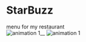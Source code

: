 # StarBuzz
menu for my restaurant<br/>
![animation 1](https://user-images.githubusercontent.com/20156577/27301318-777420de-553b-11e7-98c8-bb9ab605017a.gif)__
![animation 1](https://user-images.githubusercontent.com/20156577/27302866-70dfe324-5541-11e7-8b72-5a832f8034a2.gif)


